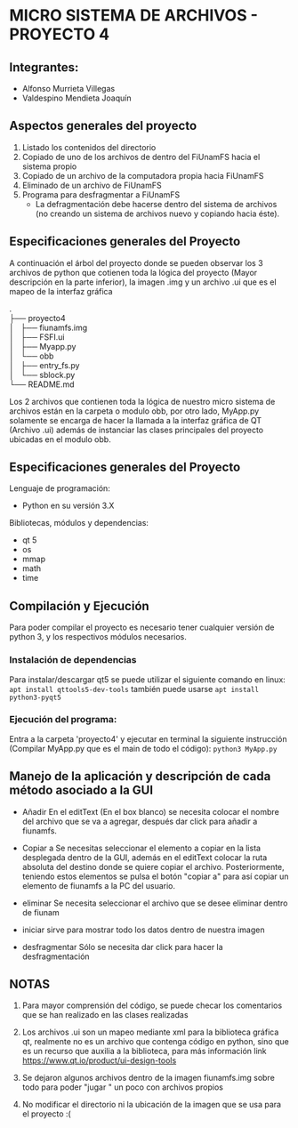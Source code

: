 # MICRO SISTEMA DE ARCHIVOS - PROYECTO 4

## Integrantes:

- Alfonso Murrieta Villegas
- Valdespino Mendieta Joaquín

## Aspectos generales del proyecto 

  1. Listado los contenidos del directorio
  2. Copiado de uno de los archivos de dentro del FiUnamFS hacia el sistema propio
  3. Copiado de un archivo de la computadora propia hacia FiUnamFS
  4. Eliminado de un archivo de FiUnamFS
  5. Programa para desfragmentar a FiUnamFS  
     - La defragmentación debe hacerse dentro del sistema de archivos 
       (no creando un sistema de archivos nuevo y copiando hacia éste).

## Especificaciones generales del Proyecto

A continuación el árbol del proyecto donde se pueden observar los 3 archivos de python que cotienen toda la lógica del proyecto (Mayor descripción en la parte inferior), la imagen .img y un archivo .ui que es el mapeo de la interfaz gráfica <br>

.<br>
├── proyecto4 <br>
│   ├── fiunamfs.img<br>
│   ├── FSFI.ui<br>
│   ├── Myapp.py<br>
│   └── obb<br>
│       ├── entry_fs.py<br>
│       └── sblock.py<br>
└── README.md


Los 2 archivos que contienen toda la lógica de nuestro micro sistema de archivos están en la carpeta o modulo obb, por otro lado, MyApp.py solamente se encarga de hacer la llamada a la interfaz gráfica de QT (Archivo .ui) además de instanciar las clases principales del proyecto ubicadas en el modulo obb.

 
## Especificaciones generales del Proyecto

Lenguaje de programación: 
- Python en su versión 3.X

Bibliotecas, módulos y dependencias:
- qt 5 
- os
- mmap
- math
- time 

## Compilación y Ejecución

Para poder compilar el proyecto es necesario tener cualquier versión de python 3, 
y los respectivos módulos necesarios.

### Instalación de dependencias 
Para instalar/descargar qt5 se puede utilizar el siguiente comando en linux: 
    ``` apt install qttools5-dev-tools``` 
    también puede usarse 
        ``` apt install python3-pyqt5 ```

### Ejecución del programa:

Entra a la carpeta 'proyecto4' y ejecutar en terminal la siguiente instrucción (Compilar MyApp.py que 
  es el main de todo el código):
    ``` python3 MyApp.py ``` 

## Manejo de la aplicación y descripción de cada método asociado a la GUI

- Añadir
  En el editText (En el box blanco) se necesita colocar el nombre del archivo que se va a agregar, después dar click para añadir a fiunamfs.

- Copiar a 
  Se necesitas seleccionar el elemento a copiar en la lista desplegada dentro de la GUI, además en el editText colocar la ruta absoluta del destino donde se quiere copiar el archivo.
  Posteriormente, teniendo estos elementos se pulsa el botón "copiar a"  para así copiar un elemento de fiunamfs a la PC del usuario.

- eliminar
  Se necesita seleccionar el archivo que se desee eliminar dentro de fiunam
  
- iniciar 
  sirve para mostrar todo los datos dentro de nuestra imagen 

- desfragmentar 
  Sólo se necesita dar click para hacer la desfragmentación


## NOTAS

  1. Para mayor comprensión del código, se puede checar los comentarios que se han realizado en las clases realizadas 
  
  2. Los archivos .ui son un mapeo mediante xml para la biblioteca gráfica qt, realmente no es un archivo que contenga código en python, sino que es un recurso que auxilia a la biblioteca, para más información link https://www.qt.io/product/ui-design-tools

  3. Se dejaron algunos archivos dentro de la imagen fiunamfs.img sobre todo para poder "jugar " un poco con archivos propios 

  4. No modificar el directorio ni la ubicación de la imagen que se usa para el proyecto :( 

